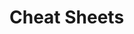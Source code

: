                                                                       
                                                                                                                
# Cheat Sheets           

   




